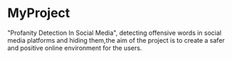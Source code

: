 # MyProject
"Profanity Detection In Social Media",
detecting offensive words in social media platforms and hiding them,the aim of the project is to create a safer and positive online environment for the users.
